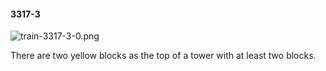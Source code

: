 #### 3317-3
![train-3317-3-0.png](https://github.com/lil-lab/nlvr/raw/master/nlvr/train/images/58/train-3317-3-0.png "train-3317-3-0.png")

There are two yellow blocks as the top of a tower with at least two blocks.